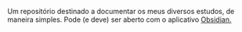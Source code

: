 Um repositório destinado a documentar os meus diversos estudos, de maneira simples.
Pode (e deve) ser aberto com o aplicativo [Obsidian.](https://obsidian.md/)